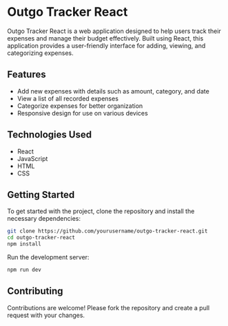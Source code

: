 # Outgo Tracker React

Outgo Tracker React is a web application designed to help users track their expenses and manage their budget effectively. Built using React, this application provides a user-friendly interface for adding, viewing, and categorizing expenses.

## Features

- Add new expenses with details such as amount, category, and date
- View a list of all recorded expenses
- Categorize expenses for better organization
- Responsive design for use on various devices

## Technologies Used

- React
- JavaScript
- HTML
- CSS

## Getting Started

To get started with the project, clone the repository and install the necessary dependencies:

```bash
git clone https://github.com/yourusername/outgo-tracker-react.git
cd outgo-tracker-react
npm install
```

Run the development server:

```bash
npm run dev
```

## Contributing

Contributions are welcome! Please fork the repository and create a pull request with your changes.
